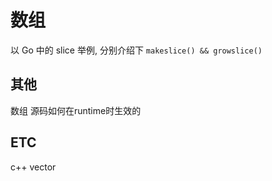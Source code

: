 # 数组

以 Go 中的 slice 举例, 分别介绍下 `makeslice() && growslice()`

## 其他
数组 源码如何在runtime时生效的

## ETC
c++ vector
